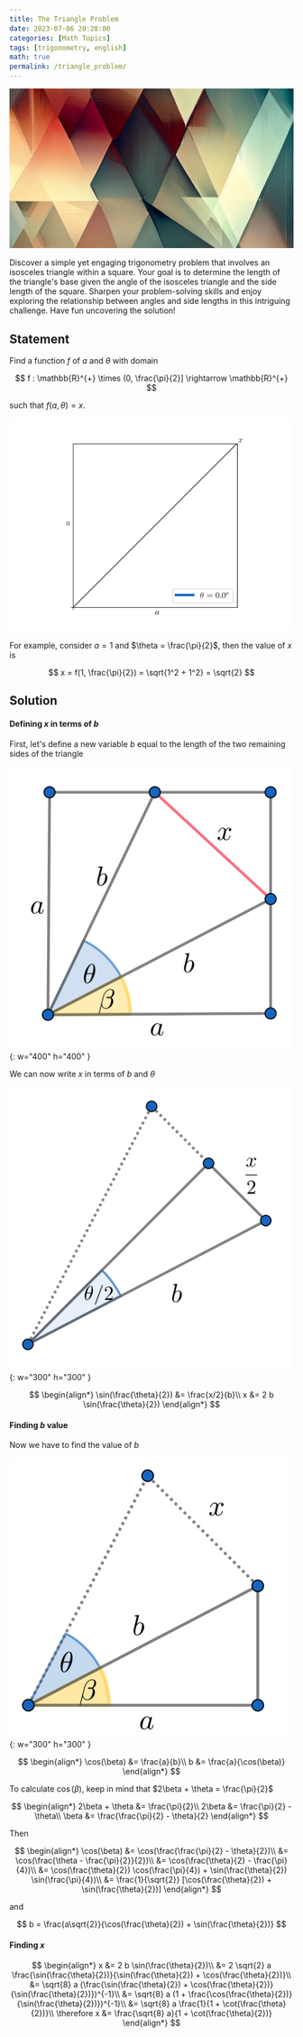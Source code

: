 ```yaml
---
title: The Triangle Problem
date: 2023-07-06 20:28:00
categories: [Math Topics]
tags: [trigonometry, english]
math: true
permalink: /triangle_problem/
---
```


![png](/assets/img/posts/2023-07-06-triangle_problem/background.jpg)

Discover a simple yet engaging trigonometry problem that involves an isosceles triangle within a square. Your goal is to determine the length of the triangle's base given the angle of the isosceles triangle and the side length of the square. Sharpen your problem-solving skills and enjoy exploring the relationship between angles and side lengths in this intriguing challenge. Have fun uncovering the solution!

## Statement


Find a function $f$ of $a$ and $\theta$ with domain

$$
f : \mathbb{R}^{+} \times (0, \frac{\pi}{2}] \rightarrow \mathbb{R}^{+} 
$$

such that $f(a, \theta) = x$.

![png](/assets/img/posts/2023-07-06-triangle_problem/statement.gif)

For example, consider $a = 1$ and $\theta = \frac{\pi}{2}$, then the value of $x$ is

$$
x = f(1, \frac{\pi}{2}) = \sqrt{1^2 + 1^2} = \sqrt{2}
$$



## Solution

#### Defining $x$ in terms of $b$

First, let's define a new variable $b$ equal to the length of the two remaining sides of the triangle 

![png](/assets/img/posts/2023-07-06-triangle_problem/solution_step_one.png){: w="400" h="400" }

We can now write $x$ in terms of $b$ and $\theta$

![png](/assets/img/posts/2023-07-06-triangle_problem/solution_step_two.png){: w="300" h="300" }

$$
\begin{align*}
\sin(\frac{\theta}{2}) &= \frac{x/2}{b}\\
x &= 2 b \sin(\frac{\theta}{2})
\end{align*}
$$

#### Finding $b$ value

Now we have to find the value of $b$

![png](/assets/img/posts/2023-07-06-triangle_problem/solution_step_three.png){: w="300" h="300" }

$$
\begin{align*}
\cos(\beta) &= \frac{a}{b}\\
b &= \frac{a}{\cos(\beta)}
\end{align*}
$$

To calculate $\cos(\beta)$, keep in mind that $2\beta + \theta = \frac{\pi}{2}$

$$
\begin{align*}
2\beta + \theta &= \frac{\pi}{2}\\
2\beta &= \frac{\pi}{2} - \theta\\
\beta &= \frac{\frac{\pi}{2} - \theta}{2}
\end{align*}
$$

Then 

$$
\begin{align*}
\cos(\beta) &= \cos(\frac{\frac{\pi}{2} - \theta}{2})\\
&= \cos(\frac{\theta - \frac{\pi}{2}}{2})\\
&= \cos(\frac{\theta}{2} - \frac{\pi}{4})\\
&= \cos(\frac{\theta}{2}) \cos(\frac{\pi}{4}) + \sin(\frac{\theta}{2}) \sin(\frac{\pi}{4})\\
&= \frac{1}{\sqrt{2}} [\cos(\frac{\theta}{2}) + \sin(\frac{\theta}{2})]
\end{align*}
$$

and

$$
b = \frac{a\sqrt{2}}{\cos(\frac{\theta}{2}) + \sin(\frac{\theta}{2})}
$$

#### Finding $x$

$$
\begin{align*}
x &= 2 b \sin(\frac{\theta}{2})\\
&= 2 \sqrt{2} a \frac{\sin(\frac{\theta}{2})}{\sin(\frac{\theta}{2}) + \cos(\frac{\theta}{2})}\\
&= \sqrt{8} a (\frac{\sin(\frac{\theta}{2}) + \cos(\frac{\theta}{2})}{\sin(\frac{\theta}{2})})^{-1}\\
&= \sqrt{8} a (1 + \frac{\cos(\frac{\theta}{2})}{\sin(\frac{\theta}{2})})^{-1}\\
&= \sqrt{8} a \frac{1}{1 + \cot(\frac{\theta}{2})}\\
\therefore x &= \frac{\sqrt{8} a}{1 + \cot(\frac{\theta}{2})}
\end{align*}
$$